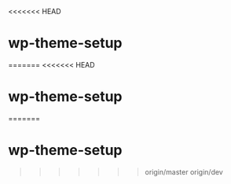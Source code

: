 <<<<<<< HEAD
# wp-theme-setup
=======
<<<<<<< HEAD
# wp-theme-setup
=======
# wp-theme-setup
>>>>>>> origin/master
>>>>>>> origin/dev
